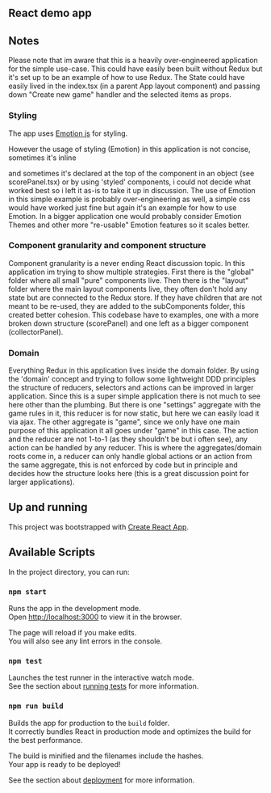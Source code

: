 ## React demo app

## Notes
Please note that im aware that this is a heavily over-engineered application for the simple use-case. This could have easily been built without Redux but it's set up to be an example of how to use Redux. The State could have easily lived in the index.tsx (in a parent App layout component) and passing down "Create new game" handler and the selected items as props. 

### Styling
The app uses [Emotion js](https://github.com/emotion-js/emotion) for styling.

However the usage of styling (Emotion) in this application is not concise, sometimes it's inline <div css="" /> and sometimes it's declared at the top of the component in an object (see scorePanel.tsx) or by using 'styled' components, i could not decide what worked best so i left it as-is to take it up in discussion. The use of Emotion in this simple example is probably over-engineering as well, a simple css would have worked just fine but again it's an example for how to use Emotion. In a bigger application one would probably consider Emotion Themes and other more "re-usable" Emotion features so it scales better. 

### Component granularity and component structure
Component granularity is a never ending React discussion topic. In this application im trying to show multiple strategies. First there is the "global" folder where all small "pure" components live. Then there is the "layout" folder where the main layout components live, they often don't hold any state but are connected to the Redux store. If they have children that are not meant to be re-used, they are added to the subComponents folder, this created better cohesion. This codebase have to examples, one with a more broken down structure (scorePanel) and one left as a bigger component (collectorPanel). 

### Domain
Everything Redux in this application lives inside the domain folder. By using the 'domain' concept and trying to follow some lightweight DDD principles the structure of reducers, selectors and actions can be improved in larger application. 
Since this is a super simple application there is not much to see here other than the plumbing. But there is one "settings" aggregate with the game rules in it, this reducer is for now static, but here we can easily load it via ajax. The other aggregate is "game", since we only have one main purpose of this application it all goes under "game" in this case. The action and the reducer are not 1-to-1 (as they shouldn't be but i often see), any action can be handled by any reducer. This is where the aggregates/domain roots come in, a reducer can only handle global actions or an action from the same aggregate, this is not enforced by code but in principle and decides how the structure looks here (this is a great discussion point for larger applications).

## Up and running
This project was bootstrapped with [Create React App](https://github.com/facebook/create-react-app).

## Available Scripts

In the project directory, you can run:

### `npm start`

Runs the app in the development mode.<br>
Open [http://localhost:3000](http://localhost:3000) to view it in the browser.

The page will reload if you make edits.<br>
You will also see any lint errors in the console.

### `npm test`

Launches the test runner in the interactive watch mode.<br>
See the section about [running tests](https://facebook.github.io/create-react-app/docs/running-tests) for more information.

### `npm run build`

Builds the app for production to the `build` folder.<br>
It correctly bundles React in production mode and optimizes the build for the best performance.

The build is minified and the filenames include the hashes.<br>
Your app is ready to be deployed!

See the section about [deployment](https://facebook.github.io/create-react-app/docs/deployment) for more information.
